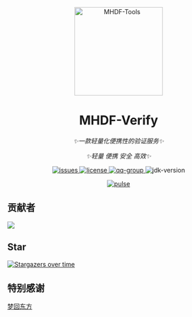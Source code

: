 <p align="center">
   <img src="https://pic.imgdb.cn/item/665c036bd9c307b7e9170568.png" width="200" height="200" alt="MHDF-Tools">
</p>

<div align="center">

# MHDF-Verify

_✨一款轻量化便携性的验证服务✨_

_✨轻量 便携 安全 高效✨_
</div>

<p align="center">
    <a href="https://github.com/Love-MHDF/MHDF-Verify/issues">
        <img src="https://img.shields.io/github/issues/Love-MHDF/MHDF-Verify?style=flat-square" alt="issues">
    </a>
    <a href="https://github.com/Love-MHDF/MHDF-Verify/blob/main/LICENSE">
        <img src="https://img.shields.io/github/license/Love-MHDF/MHDF-Verify?style=flat-square" alt="license">
    </a>
    <a href="https://qm.qq.com/cgi-bin/qm/qr?k=T047YB6lHNMMcMuVlK_hGBcT5HNESxMA&jump_from=webapi&authKey=0/IFGIO6xLjjHB2YKF7laLxkKWbtWbDhb1lt//m7GgbElJSWdRZ8RjbWzSsufkO6">
        <img src="https://img.shields.io/badge/QQ群-129139830-brightgreen?style=flat-square" alt="qq-group">
    </a>
    <img src="https://img.shields.io/badge/JDK-17+-brightgreen?style=flat-square" alt="jdk-version">
</p>

<div align="center">
    <a href="https://github.com/Love-MHDF/MHDF-Verify/pulse">
        <img src="https://repobeats.axiom.co/api/embed/3f95c6a2c3be7b29d95016a78315ffb542c0c5dd.svg" alt="pulse">
    </a>
</div>

## 贡献者

<a href="https://github.com/Love-MHDF/MHDF-Verify/graphs/contributors">
  <img src="https://stg.contrib.rocks/image?repo=Love-MHDF/MHDF-Verify" />
</a>

## Star

[![Stargazers over time](https://starchart.cc/Love-MHDF/MHDF-Verify.svg?variant=adaptive)](https://starchart.cc/Love-MHDF/MHDF-Verify)

## 特别感谢

<div>
    <a href="https://www.mhdf.love/">梦回东方</a>
</div>
